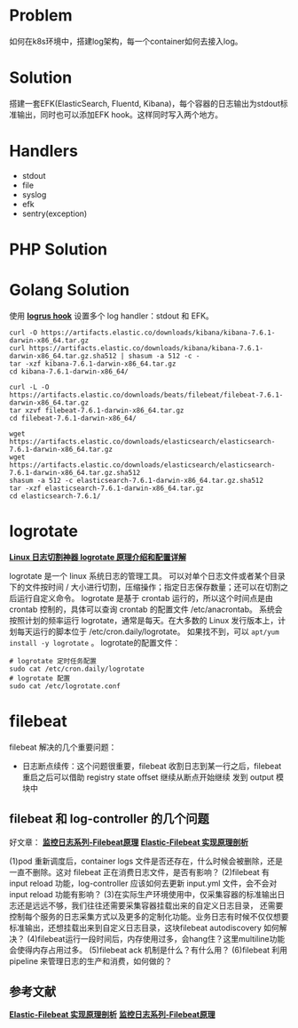 

# Problem
如何在k8s环境中，搭建log架构，每一个container如何去接入log。

# Solution
搭建一套EFK(ElasticSearch, Fluentd, Kibana)，每个容器的日志输出为stdout标准输出，同时也可以添加EFK hook。这样同时写入两个地方。

# Handlers
* stdout
* file
* syslog
* efk
* sentry(exception)


# PHP Solution


# Golang Solution
使用 **[logrus hook](https://github.com/sirupsen/logrus#hooks)** 设置多个 log handler：stdout 和 EFK。


```shell
curl -O https://artifacts.elastic.co/downloads/kibana/kibana-7.6.1-darwin-x86_64.tar.gz
curl https://artifacts.elastic.co/downloads/kibana/kibana-7.6.1-darwin-x86_64.tar.gz.sha512 | shasum -a 512 -c -
tar -xzf kibana-7.6.1-darwin-x86_64.tar.gz
cd kibana-7.6.1-darwin-x86_64/

curl -L -O https://artifacts.elastic.co/downloads/beats/filebeat/filebeat-7.6.1-darwin-x86_64.tar.gz
tar xzvf filebeat-7.6.1-darwin-x86_64.tar.gz
cd filebeat-7.6.1-darwin-x86_64/

wget https://artifacts.elastic.co/downloads/elasticsearch/elasticsearch-7.6.1-darwin-x86_64.tar.gz
wget https://artifacts.elastic.co/downloads/elasticsearch/elasticsearch-7.6.1-darwin-x86_64.tar.gz.sha512
shasum -a 512 -c elasticsearch-7.6.1-darwin-x86_64.tar.gz.sha512
tar -xzf elasticsearch-7.6.1-darwin-x86_64.tar.gz
cd elasticsearch-7.6.1/

```


# logrotate
**[Linux 日志切割神器 logrotate 原理介绍和配置详解](https://wsgzao.github.io/post/logrotate/)**

logrotate 是一个 linux 系统日志的管理工具。
可以对单个日志文件或者某个目录下的文件按时间 / 大小进行切割，压缩操作；指定日志保存数量；还可以在切割之后运行自定义命令。
logrotate 是基于 crontab 运行的，所以这个时间点是由 crontab 控制的，具体可以查询 crontab 的配置文件 /etc/anacrontab。
系统会按照计划的频率运行 logrotate，通常是每天。在大多数的 Linux 发行版本上，计划每天运行的脚本位于 /etc/cron.daily/logrotate。
如果找不到，可以 `apt/yum install -y logrotate` 。
logrotate的配置文件：
```shell script
# logrotate 定时任务配置
sudo cat /etc/cron.daily/logrotate
# logrotate 配置
sudo cat /etc/logrotate.conf
```


# filebeat
filebeat 解决的几个重要问题：
* 日志断点续传：这个问题很重要，filebeat 收割日志到某一行之后，filebeat 重启之后可以借助 registry state offset 继续从断点开始继续
发到 output 模块中

## filebeat 和 log-controller 的几个问题
好文章：
**[监控日志系列-Filebeat原理](https://kingjcy.github.io/post/monitor/log/collect/filebeat/filebeat-principle)**
**[Elastic-Filebeat 实现原理剖析](https://www.cyhone.com/articles/analysis-of-filebeat/)**

(1)pod 重新调度后，container logs 文件是否还存在，什么时候会被删除，还是一直不删除。这对 filebeat 正在消费日志文件，是否有影响？
(2)filebeat 有 input reload 功能，log-controller 应该如何去更新 input.yml 文件，会不会对 input reload 功能有影响？
(3)在实际生产环境使用中，仅采集容器的标准输出日志还是远远不够，我们往往还需要采集容器挂载出来的自定义日志目录，
还需要控制每个服务的日志采集方式以及更多的定制化功能。业务日志有时候不仅仅想要标准输出，还想挂载出来到自定义日志目录，这块filebeat autodiscovery 如何解决？
(4)filebeat运行一段时间后，内存使用过多，会hang住？这里multiline功能会使得内存占用过多。
(5)filebeat ack 机制是什么？有什么用？
(6)filebeat 利用 pipeline 来管理日志的生产和消费，如何做的？


## 参考文献
**[Elastic-Filebeat 实现原理剖析](https://www.cyhone.com/articles/analysis-of-filebeat/)**
**[监控日志系列-Filebeat原理](https://kingjcy.github.io/post/monitor/log/collect/filebeat/filebeat-principle/)**
